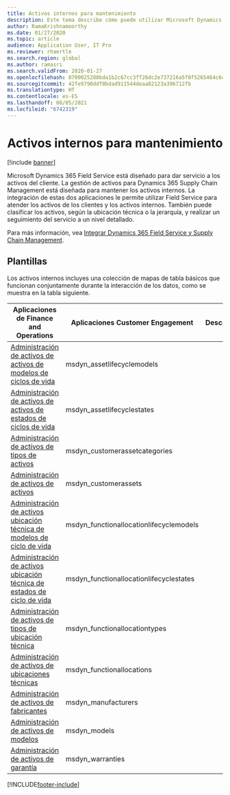 ```yaml
---
title: Activos internos para mantenimiento
description: Este tema describe cómo puede utilizar Microsoft Dynamics 365 Field Service para dar servicio tanto a los activos del cliente como a los activos internos.
author: RamaKrishnamoorthy
ms.date: 01/27/2020
ms.topic: article
audience: Application User, IT Pro
ms.reviewer: rhaertle
ms.search.region: global
ms.author: ramasri
ms.search.validFrom: 2020-01-27
ms.openlocfilehash: 0700025288bda1b2c67cc3ff26dc2e737216a5f8f5265464c6c62d9cb890b580
ms.sourcegitcommit: 42fe9790ddf0bdad911544deaa82123a396712fb
ms.translationtype: HT
ms.contentlocale: es-ES
ms.lasthandoff: 08/05/2021
ms.locfileid: "6742319"
---
```

# <a name="in-house-assets-for-servicing"></a>Activos internos para mantenimiento

[!include [banner](../../includes/banner.md)]

Microsoft Dynamics 365 Field Service está diseñado para dar servicio a los activos del cliente. La gestión de activos para Dynamics 365 Supply Chain Management está diseñada para mantener los activos internos. La integración de estas dos aplicaciones le permite utilizar Field Service para atender los activos de los clientes y los activos internos. También puede clasificar los activos, según la ubicación técnica o la jerarquía, y realizar un seguimiento del servicio a un nivel detallado.

Para más información, vea [Integrar Dynamics 365 Field Service y Supply Chain Management](/dynamics365/field-service/supply-chain-field-service-integration).

## <a name="templates"></a>Plantillas

Los activos internos incluyes una colección de mapas de tabla básicos que funcionan conjuntamente durante la interacción de los datos, como se muestra en la tabla siguiente.

| Aplicaciones de Finance and Operations | Aplicaciones Customer Engagement | Descripción |
|-----------------------------|-----------------------------------|-------------|
[Administración de activos de activos de modelos de ciclos de vida](mapping-reference.md#119) | msdyn_assetlifecyclemodels | |
[Administración de activos de activos de estados de ciclos de vida](mapping-reference.md#120) | msdyn_assetlifecyclestates | |
[Administración de activos de tipos de activos](mapping-reference.md#124) | msdyn_customerassetcategories | |
[Administración de activos de activos](mapping-reference.md#125) | msdyn_customerassets | |
[Administración de activos ubicación técnica de modelos de ciclo de vida](mapping-reference.md#134) | msdyn_functionallocationlifecyclemodels | |
[Administración de activos ubicación técnica de estados de ciclo de vida](mapping-reference.md#135) | msdyn_functionallocationlifecyclestates | |
[Administración de activos de tipos de ubicación técnica](mapping-reference.md#137) | msdyn_functionallocationtypes | |
[Administración de activos de ubicaciones técnicas](mapping-reference.md#136) | msdyn_functionallocations | |
[Administración de activos de fabricantes](mapping-reference.md#153) | msdyn_manufacturers | |
[Administración de activos de modelos](mapping-reference.md#154) | msdyn_models | |
[Administración de activos de garantía](mapping-reference.md#209) | msdyn_warranties | |

[!INCLUDE[footer-include](../../../../includes/footer-banner.md)]

